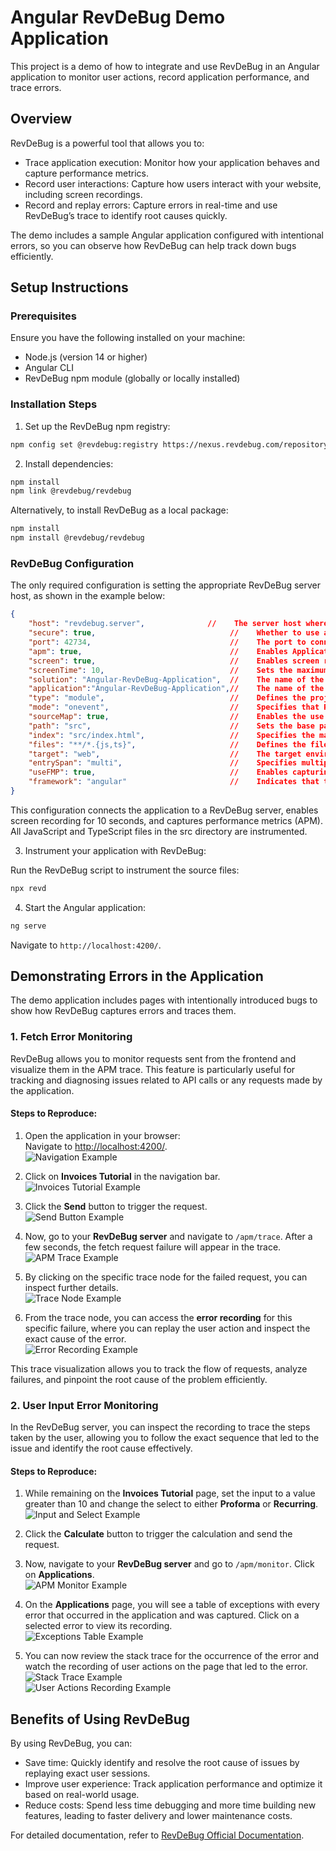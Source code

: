 # Angular RevDeBug Demo Application

This project is a demo of how to integrate and use RevDeBug in an Angular application to monitor user actions, record application performance, and trace errors.

## Overview
RevDeBug is a powerful tool that allows you to:

- Trace application execution: Monitor how your application behaves and capture  performance metrics.
- Record user interactions: Capture how users interact with your website, including screen recordings.
- Record and replay errors: Capture errors in real-time and use RevDeBug’s trace to identify root causes quickly.

The demo includes a sample Angular application configured with intentional errors, so you can observe how RevDeBug can help track down bugs efficiently.

## Setup Instructions
### Prerequisites
Ensure you have the following installed on your machine:

- Node.js (version 14 or higher)
- Angular CLI
- RevDeBug npm module (globally or locally installed)

### Installation Steps
1.  Set up the RevDeBug npm registry:

```bash
npm config set @revdebug:registry https://nexus.revdebug.com/repository/npm/
```
2. Install dependencies:
```bash
npm install
npm link @revdebug/revdebug
```
Alternatively, to install RevDeBug as a local package:

```bash
npm install
npm install @revdebug/revdebug
```
### RevDeBug Configuration
The only required configuration is setting the appropriate RevDeBug server host, as shown in the example below:

```json
{
    "host": "revdebug.server",              //    The server host where RevDeBug will connect.
    "secure": true,                              //    Whether to use a secure HTTPS connection.
    "port": 42734,                               //    The port to connect to the host.
    "apm": true,                                 //    Enables Application Performance Monitoring (APM) to track app performance.
    "screen": true,                              //    Enables screen recording of application usage.
    "screenTime": 10,                            //    Sets the maximum duration (in seconds) for screen recording.
    "solution": "Angular-RevDeBug-Application",  //    The name of the solution or project.
    "application":"Angular-RevDeBug-Application",//    The name of the specific application being monitored.
    "type": "module",                            //    Defines the project type, 'module' indicates it's part of a larger system.
    "mode": "onevent",                           //    Specifies that RevDeBug should record only on specific events.
    "sourceMap": true,                           //    Enables the use of source maps for easier debugging by mapping minified code to original.
    "path": "src",                               //    Sets the base path where the source files are located.
    "index": "src/index.html",                   //    Specifies the main HTML file to be modified for RevDeBug injection.
    "files": "**/*.{js,ts}",                     //    Defines the files to be instrumented for RevDeBug (all JS and TS files in 'src').
    "target": "web",                             //    The target environment for the project (web-based).
    "entrySpan": "multi",                        //    Specifies multiple entry spans to capture performance metrics.
    "useFMP": true,                              //    Enables capturing First Meaningful Paint (FMP) for performance analysis.
    "framework": "angular"                       //    Indicates that the project is built using the Angular framework.
}
```
This configuration connects the application to a RevDeBug server, enables screen recording for 10 seconds, and captures performance metrics (APM). All JavaScript and TypeScript files in the src directory are instrumented.

3. Instrument your application with RevDeBug:

Run the RevDeBug script to instrument the source files:
```bash
npx revd
```
4. Start the Angular application:
```bash
ng serve
```
Navigate to `http://localhost:4200/`. 


## Demonstrating Errors in the Application

The demo application includes pages with intentionally introduced bugs to show how RevDeBug captures errors and traces them.

### 1. Fetch Error Monitoring

RevDeBug allows you to monitor requests sent from the frontend and visualize them in the APM trace. This feature is particularly useful for tracking and diagnosing issues related to API calls or any requests made by the application.

#### Steps to Reproduce:

1. Open the application in your browser:  
   Navigate to [http://localhost:4200/](http://localhost:4200/).  
   ![Navigation Example](./readme/1.jpg)
   
2. Click on **Invoices Tutorial** in the navigation bar.  
   ![Invoices Tutorial Example](./readme/2.jpg)

3. Click the **Send** button to trigger the request.  
   ![Send Button Example](./readme/3.jpg)

4. Now, go to your **RevDeBug server** and navigate to `/apm/trace`. After a few seconds, the fetch request failure will appear in the trace.  
   ![APM Trace Example](./readme/4.jpg)
   

5. By clicking on the specific trace node for the failed request, you can inspect further details.  
   ![Trace Node Example](./readme/5.jpg)

6. From the trace node, you can access the **error recording** for this specific failure, where you can replay the user action and inspect the exact cause of the error.  
   ![Error Recording Example](./readme/6.jpg)

This trace visualization allows you to track the flow of requests, analyze failures, and pinpoint the root cause of the problem efficiently.

### 2. User Input Error Monitoring

In the RevDeBug server, you can inspect the recording to trace the steps taken by the user, allowing you to follow the exact sequence that led to the issue and identify the root cause effectively.

#### Steps to Reproduce:

1. While remaining on the **Invoices Tutorial** page, set the input to a value greater than 10 and change the select to either **Proforma** or **Recurring**.  
   ![Input and Select Example](./readme/c1.jpg)

2. Click the **Calculate** button to trigger the calculation and send the request.

3. Now, navigate to your **RevDeBug server** and go to `/apm/monitor`. Click on **Applications**.  
   ![APM Monitor Example](./readme/c2.jpg)

4. On the **Applications** page, you will see a table of exceptions with every error that occurred in the application and was captured. Click on a selected error to view its recording.  
   ![Exceptions Table Example](./readme/c3.jpg)

5. You can now review the stack trace for the occurrence of the error and watch the recording of user actions on the page that led to the error.  
   ![Stack Trace Example](./readme/c4.jpg)  
   ![User Actions Recording Example](./readme/c5.jpg)

## Benefits of Using RevDeBug

By using RevDeBug, you can:

- Save time: Quickly identify and resolve the root cause of issues by replaying exact user sessions.
- Improve user experience: Track application performance and optimize it based on real-world usage.
- Reduce costs: Spend less time debugging and more time building new features, leading to faster delivery and lower maintenance costs.

For detailed documentation, refer to <a href="https://revdebug.gitbook.io/revdebug/supported-langauges/javascript">RevDeBug Official Documentation</a>.